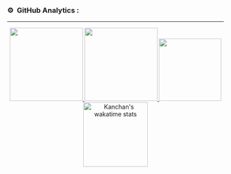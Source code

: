 ### ⚙️ &nbsp;GitHub Analytics :

---

<p align="center">
  <a href="https://github.com/kanchan0508">
  <img height="170em" src="https://github-readme-stats-eight-theta.vercel.app/api?username=kanchan0508&show_icons=true&theme=algolia&include_all_commits=true&count_private=true"/>
  <img height="170em" src="https://github-readme-stats-eight-theta.vercel.app/api/top-langs/?username=kanchan0508&layout=compact&langs_count=8&theme=algolia"/>
</a>
 
  <a href="https://github.com/kanchan0508">
   <img  height="145em" src="http://github-readme-streak-stats.herokuapp.com/?user=kanchan0508&theme=algolia&date_format=M%20j%5B%2C%20Y%5D&ring=ff3068&fire=ff3068&sideNums=ff3068" />
  <img height="150em" src="https://github-readme-stats.vercel.app/api/wakatime?username=kanchan0508&count_public=true&theme=algolia&v=2" alt="Kanchan's wakatime stats">
</a>
</p><br>
